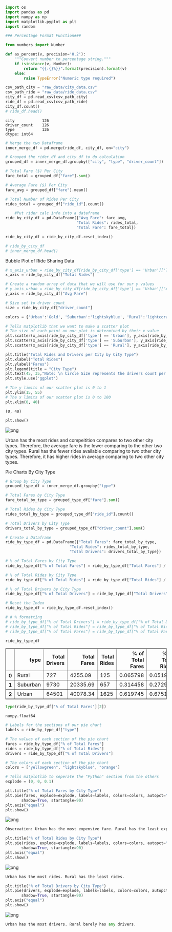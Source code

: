 

```python
import os
import pandas as pd
import numpy as np
import matplotlib.pyplot as plt
import random
```


```python
### Percentage Format Function###

from numbers import Number

def as_percent(v, precision='0.2'):  
    """Convert number to percentage string."""
    if isinstance(v, Number):
        return "{{:{}%}}".format(precision).format(v)
    else:
        raise TypeError("Numeric type required")
```


```python
csv_path_city = "raw_data/city_data.csv"
csv_path_ride = "raw_data/ride_data.csv"
city_df = pd.read_csv(csv_path_city)
ride_df = pd.read_csv(csv_path_ride)
city_df.count()
# ride_df.head()
```




    city            126
    driver_count    126
    type            126
    dtype: int64




```python
# Merge the two Dataframe
inner_merge_df = pd.merge(ride_df, city_df, on="city")

# Grouped the rider_df and city_df to do calculation
grouped_df = inner_merge_df.groupby(["city", "type", "driver_count"])

# Total Fare ($) Per City
fare_total = grouped_df["fare"].sum()

# Average Fare ($) Per City
fare_avg = grouped_df["fare"].mean()

# Total Number of Rides Per City
rides_total = grouped_df["ride_id"].count()

    #Put rider calc info into a dataframe
ride_by_city_df = pd.DataFrame({"Avg Fare": fare_avg,
                               "Total Rides": rides_total,
                               "Total Fare": fare_total})

ride_by_city_df = ride_by_city_df.reset_index()

# ride_by_city_df
# inner_merge_df.head()
```

Bubble Plot of Ride Sharing Data


```python
# x_axis_urban = ride_by_city_df[ride_by_city_df['type'] == 'Urban']['Total Rides']
x_axis = ride_by_city_df["Total Rides"]

# Create a random array of data that we will use for our y values
# y_axis_urban = ride_by_city_df[ride_by_city_df['type'] == 'Urban']["Avg Fare"]
y_axis = ride_by_city_df["Avg Fare"]

# Size set to driver count
size = ride_by_city_df["driver_count"]
```


```python
colors = {'Urban':'Gold', 'Suburban':'lightskyblue', 'Rural':'lightcoral'}

# Tells matplotlib that we want to make a scatter plot
# The size of each point on our plot is determined by their x value
plt.scatter(x_axis[ride_by_city_df['type'] == 'Urban'], y_axis[ride_by_city_df['type'] == 'Urban'], marker="o", c="lightcoral", s=size*2, alpha=0.75, label = "Urban")
plt.scatter(x_axis[ride_by_city_df['type'] == 'Suburban'], y_axis[ride_by_city_df['type'] == 'Suburban'], marker="o", c="lightblue", s=size*2, alpha=0.75, label = "Suburban")
plt.scatter(x_axis[ride_by_city_df['type'] == 'Rural'], y_axis[ride_by_city_df['type'] == 'Rural'], marker="o", c="gold", s=size*2, alpha=0.75, label = "Rural")

plt.title("Total Rides and Drivers per City by City Type")
plt.xlabel("Total Rides")
plt.ylabel("Fares")
plt.legend(title = "City Type")
plt.text(45, 35,"Note: \n Circle Size represents the drivers count per city", horizontalalignment='left')
plt.style.use('ggplot')

# The y limits of our scatter plot is 0 to 1
plt.ylim(15, 55)
# The x limits of our scatter plot is 0 to 100
plt.xlim(0, 40)
```




    (0, 40)




```python
plt.show()
```


![png](Pyber_GSu_files/Pyber_GSu_7_0.png)


Urban has the most rides and compeitition compares to two other city types. Therefore, the average fare is the lower comparing to the other two city types.
Rural has the fewer rides available comparing to two other city types. Therefore, it has higher rides in average comparing to two other city types.

Pie Charts By City Type


```python
# Group by City Type
grouped_type_df = inner_merge_df.groupby("type")

# Total Fares by City Type
fare_total_by_type = grouped_type_df["fare"].sum()

# Total Rides by City Type
rides_total_by_type = grouped_type_df["ride_id"].count()

# Total Drivers by City Type
drivers_total_by_type = grouped_type_df["driver_count"].sum()

# Create a Dataframe
ride_by_type_df = pd.DataFrame({"Total Fares": fare_total_by_type,
                            "Total Rides": rides_total_by_type,
                            "Total Drivers": drivers_total_by_type})

# % of Total Fares by City Type
ride_by_type_df["% of Total Fares"] = ride_by_type_df["Total Fares"] / ride_by_type_df["Total Fares"].sum()

# % of Total Rides by City Type
ride_by_type_df["% of Total Rides"] = ride_by_type_df["Total Rides"] / ride_by_type_df["Total Rides"].sum()

# % of Total Drivers by City Type
ride_by_type_df["% of Total Drivers"] = ride_by_type_df["Total Drivers"] / ride_by_type_df["Total Drivers"].sum()

# Reset the Index
ride_by_type_df = ride_by_type_df.reset_index()

# # % formatting
# ride_by_type_df["% of Total Drivers"] = ride_by_type_df["% of Total Drivers"].apply(as_percent)
# ride_by_type_df["% of Total Rides"] = ride_by_type_df["% of Total Rides"].apply(as_percent)
# ride_by_type_df["% of Total Fares"] = ride_by_type_df["% of Total Fares"].apply(as_percent)

ride_by_type_df


```




<div>
<style>
    .dataframe thead tr:only-child th {
        text-align: right;
    }

    .dataframe thead th {
        text-align: left;
    }

    .dataframe tbody tr th {
        vertical-align: top;
    }
</style>
<table border="1" class="dataframe">
  <thead>
    <tr style="text-align: right;">
      <th></th>
      <th>type</th>
      <th>Total Drivers</th>
      <th>Total Fares</th>
      <th>Total Rides</th>
      <th>% of Total Fares</th>
      <th>% of Total Rides</th>
      <th>% of Total Drivers</th>
    </tr>
  </thead>
  <tbody>
    <tr>
      <th>0</th>
      <td>Rural</td>
      <td>727</td>
      <td>4255.09</td>
      <td>125</td>
      <td>0.065798</td>
      <td>0.051932</td>
      <td>0.009699</td>
    </tr>
    <tr>
      <th>1</th>
      <td>Suburban</td>
      <td>9730</td>
      <td>20335.69</td>
      <td>657</td>
      <td>0.314458</td>
      <td>0.272954</td>
      <td>0.129806</td>
    </tr>
    <tr>
      <th>2</th>
      <td>Urban</td>
      <td>64501</td>
      <td>40078.34</td>
      <td>1625</td>
      <td>0.619745</td>
      <td>0.675114</td>
      <td>0.860495</td>
    </tr>
  </tbody>
</table>
</div>




```python
type(ride_by_type_df['% of Total Fares'][2])
```




    numpy.float64




```python
# Labels for the sections of our pie chart
labels = ride_by_type_df["type"]

# The values of each section of the pie chart
fares = ride_by_type_df["% of Total Fares"]
rides = ride_by_type_df["% of Total Rides"]
drivers = ride_by_type_df["% of Total Drivers"]

# The colors of each section of the pie chart
colors = ["yellowgreen", "lightskyblue", "orange"]

# Tells matplotlib to seperate the "Python" section from the others
explode = (0, 0, 0.1)
```


```python
plt.title("% of Total Fares by City Type")
plt.pie(fares, explode=explode, labels=labels, colors=colors, autopct="%1.1f%%",
       shadow=True, startangle=90)
plt.axis("equal")
plt.show()
```


![png](Pyber_GSu_files/Pyber_GSu_13_0.png)



```python
Observation: Urban has the most expensive fare. Rural has the least expensive fare.
```


```python
plt.title("% of Total Rides by City Type")
plt.pie(rides, explode=explode, labels=labels, colors=colors, autopct="%1.1f%%",
       shadow=True, startangle=90)
plt.axis("equal")
plt.show()
```


![png](Pyber_GSu_files/Pyber_GSu_15_0.png)



```python
Urban has the most rides. Rural has the least rides.
```


```python
plt.title("% of Total Drivers by City Type")
plt.pie(drivers, explode=explode, labels=labels, colors=colors, autopct="%1.1f%%",
       shadow=True, startangle=90)
plt.axis("equal")
plt.show()
```


![png](Pyber_GSu_files/Pyber_GSu_17_0.png)



```python
Urban has the most drivers. Rural barely has any drivers. 
```
